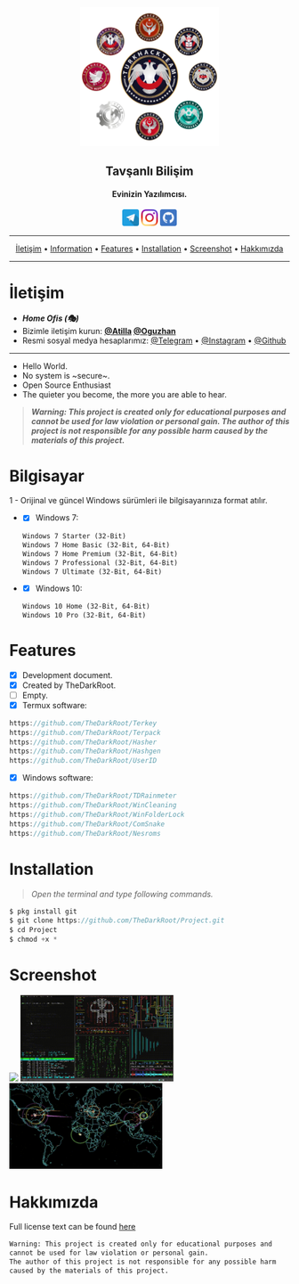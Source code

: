 <p align="center"><a href="https://turkhackteam.org"><img src="https://raw.githubusercontent.com/TheDarkRoot/FileStore/master/Images/TheDarkRoot/Banner.png" width="250"></a></p>
<h2 align="center"><b>Tavşanlı Bilişim</b></h2>
<h4 align="center">Evinizin Yazılımcısı.</h4>
</p>
<p align="center"><a href="center"><a href="https://t.me/TavsanliBilisim"><img src="https://raw.githubusercontent.com/TheDarkRoot/FileStore/master/Images/TheDarkRoot/Telegram.png" width="30"></a>     <a href="center"><a href="https://instagram.com/TavsanliBilisim"><img src="https://raw.githubusercontent.com/TheDarkRoot/FileStore/master/Images/TheDarkRoot/Instagram.png" width="30"></a>     <a href="center"><a href="https://github.com/TavsanliBilisim"><img src="https://raw.githubusercontent.com/TheDarkRoot/FileStore/master/Images/TheDarkRoot/Github.png" width="30"></a></p>
</p>
<hr>
<p align="center"><a href="#İletişim">İletişim</a> &bull; <a href="#Information">Information</a> &bull; <a href="#Features">Features</a> &bull; <a href="#Installation">Installation</a> &bull; <a href="#Screenshot">Screenshot</a> &bull; <a href="#Hakkımızda">Hakkımızda</a></p>
<hr>


# İletişim

- ***Home Ofis (🎭)***
- Bizimle iletişim kurun: **[@Atilla](https://t.me/LeeJunFan43) [@Oguzhan](https://t.me/Ghost_Man4307)**
- Resmi sosyal medya hesaplarımız: [@Telegram](https://t.me/TavsanliBilisim) &bull; [@Instagram](https://instagram.com/TavsanliBilisim) &bull; [@Github](https://github.com/TavsanliBilisim)
----------
- Hello World.
- No system is ~secure~.
- Open Source Enthusiast
- The quieter you become, the more you are able to hear.

> ***Warning: This project is created only for educational purposes and cannot be used for law violation or personal gain.
The author of this project is not responsible for any possible harm caused by the materials of this project.***

# Bilgisayar
1 - Orijinal ve güncel Windows sürümleri ile bilgisayarınıza format atılır.
   * - [x] Windows 7:
     ```
     Windows 7 Starter (32-Bit)
     Windows 7 Home Basic (32-Bit, 64-Bit)
     Windows 7 Home Premium (32-Bit, 64-Bit)
     Windows 7 Professional (32-Bit, 64-Bit)
     Windows 7 Ultimate (32-Bit, 64-Bit)
     ```
   * - [x] Windows 10:
     ```
     Windows 10 Home (32-Bit, 64-Bit)
     Windows 10 Pro (32-Bit, 64-Bit)
     ```

# Features

- [x] Development document.
- [x] Created by TheDarkRoot.
- [ ] Empty.
- [x] Termux software:
```swift
https://github.com/TheDarkRoot/Terkey
https://github.com/TheDarkRoot/Terpack
https://github.com/TheDarkRoot/Hasher
https://github.com/TheDarkRoot/Hashgen
https://github.com/TheDarkRoot/UserID
```
- [x] Windows software:
```swift
https://github.com/TheDarkRoot/TDRainmeter
https://github.com/TheDarkRoot/WinCleaning
https://github.com/TheDarkRoot/WinFolderLock
https://github.com/TheDarkRoot/ComSnake
https://github.com/TheDarkRoot/Nesroms
```

# Installation

> *Open the terminal and type following commands.*
```swift
$ pkg install git
$ git clone https://github.com/TheDarkRoot/Project.git
$ cd Project
$ chmod +x *
```

# Screenshot

[<img src="https://raw.githubusercontent.com/TheDarkRoot/FileStore/master/Images/Gif/Crypte%20Type.gif" width=275>](https://raw.githubusercontent.com/TheDarkRoot/FileStore/master/Images/Gif/Crypte%20Type.gif)
[<img src="https://raw.githubusercontent.com/TheDarkRoot/FileStore/master/Images/Gif/Hack%20Screen.gif" width=275>](https://raw.githubusercontent.com/TheDarkRoot/FileStore/master/Images/Gif/Hack%20Screen.gif)
[<img src="https://raw.githubusercontent.com/TheDarkRoot/FileStore/master/Images/Gif/Cyber%20Map.gif" width=275>](https://raw.githubusercontent.com/TheDarkRoot/FileStore/master/Images/Gif/Cyber%20Map.gif)

# Hakkımızda

Full license text can be found [here](./Document.go)
```
Warning: This project is created only for educational purposes and cannot be used for law violation or personal gain.
The author of this project is not responsible for any possible harm caused by the materials of this project.
```
